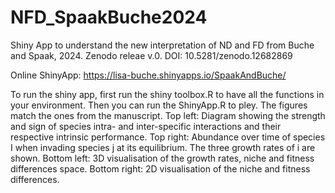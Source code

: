 # NFD_SpaakBuche2024
Shiny App to understand the new interpretation of ND and FD from Buche and Spaak, 2024. 
Zenodo releae v.0.  DOI: 10.5281/zenodo.12682869

Online ShinyApp:
https://lisa-buche.shinyapps.io/SpaakAndBuche/

To run the shiny app, first run the shiny toolbox.R to have all the functions in your environment. Then you can run the ShinyApp.R to pley. 
The figures match the ones from the manuscript. 
Top left: Diagram showing the strength and sign of species intra- and inter-specific interactions and their respective intrinsic performance. 
Top right: Abundance over time of species I when invading species j at its equilibrium. The three growth rates of i are shown.
Bottom left: 3D visualisation of the growth rates, niche and fitness differences space. 
Bottom right: 2D visualisation of the niche and fitness differences. 
